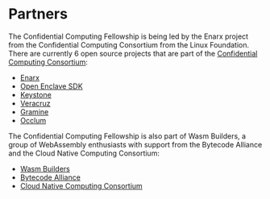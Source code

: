 # Partners
The Confidential Computing Fellowship is being led by the Enarx project from the Confidential Computing Consortium from the Linux Foundation. There are currently 6 open source projects that are part of the [Confidential Computing Consortium](https://confidentialcomputing.io):
- [Enarx](https://enarx.dev/)
- [Open Enclave SDK](https://openenclave.io/sdk/)
- [Keystone](https://keystone-enclave.org/)
- [Veracruz](https://github.com/veracruz-project)
- [Gramine](https://grapheneproject.io/)
- [Occlum](https://occlum.io/)

The Confidential Computing Fellowship is also part of Wasm Builders, a group of WebAssembly enthusiasts with support from the Bytecode Alliance and the Cloud Native Computing Consortium:
- [Wasm Builders](https://www.wasm.builders/)
- [Bytecode Alliance](https://bytecodealliance.org/)
- [Cloud Native Computing Consortium](https://www.cncf.io/)